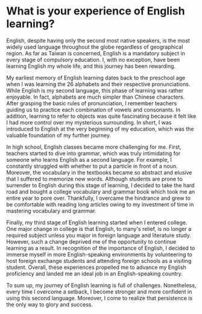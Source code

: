 # What is your experience of English learning?

English, despite having only the second most native speakers, is the most widely used language throughout the globe regardless of geographical region. As far as Taiwan is concerned, English is a mandatory subject in every stage of compulsory education. I, with no exception, have been learning English my whole life, and this journey has been rewarding.

My earliest memory of English learning dates back to the preschool age when I was learning the 26 alphabets and their respective pronunciations. While English is my second language, this phase of learning was rather enjoyable. In fact, alphabets are much simpler than Chinese characters. After grasping the basic rules of pronunciation, I remember teachers guiding us to practice each combination of vowels and consonants. In addition, learning to refer to objects was quite fascinating because it felt like I had more control over my mysterious surrounding. In short, I was introduced to English at the very beginning of my education, which was the valuable foundation of my further journey. 

In high school, English classes became more challenging for me. First, teachers started to dive into grammar, which was truly intimidating for someone who learns English as a second language. For example, I constantly struggled with whether to put a particle in front of a noun. Moreover, the vocabulary in the textbooks became so abstract and elusive that I suffered to memorize new words. Although students are prone to surrender to English during this stage of learning, I decided to take the hard road and bought a college vocabulary and grammar book which took me an entire year to pore over. Thankfully, I overcame the hindrance and grew to be comfortable with reading long articles owing to my investment of time in mastering vocabulary and grammar.

Finally, my third stage of English learning started when I entered college. One major change in college is that English, to many's relief, is no longer a required subject unless you major in foreign language and literature study. However, such a change deprived me of the opportunity to continue learning as a result. In recognition of the importance of English, I decided to immerse myself in more English-speaking environments by volunteering to host foreign exchange students and attending foreign schools as a visiting student. Overall, these experiences propelled me to advance my English proficiency and landed me an ideal job in an English-speaking country.

To sum up, my journey of English learning is full of challenges. Nonetheless, every time I overcome a setback, I become stronger and more confident in using this second language. Moreover, I come to realize that persistence is the only way to glory and success.

